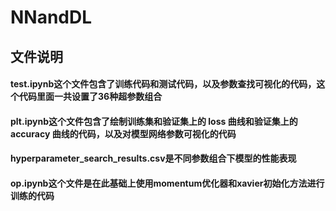 # NNandDL
## 文件说明
#### test.ipynb这个文件包含了训练代码和测试代码，以及参数查找可视化的代码，这个代码里面一共设置了36种超参数组合
#### plt.ipynb这个文件包含了绘制训练集和验证集上的 loss 曲线和验证集上的 accuracy 曲线的代码，以及对模型网络参数可视化的代码
#### hyperparameter_search_results.csv是不同参数组合下模型的性能表现
#### op.ipynb这个文件是在此基础上使用momentum优化器和xavier初始化方法进行训练的代码
